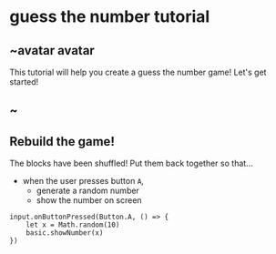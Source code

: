 # guess the number tutorial

## ~avatar avatar

This tutorial will help you create a guess the number game! Let's get started!

## ~

## Rebuild the game!

The blocks have been shuffled! Put them back together so that...
* when the user presses button ``A``,
  * generate a random number
  * show the number on screen


```shuffle
input.onButtonPressed(Button.A, () => {
    let x = Math.random(10)
    basic.showNumber(x)
})
```

